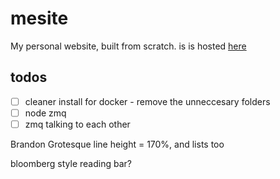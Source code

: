 # mesite
My personal website, built from scratch.
is is hosted [here](www.samcoope.com)

## todos ##
* [ ] cleaner install for docker - remove the unneccesary folders
* [ ] node zmq
* [ ] zmq talking to each other

Brandon Grotesque
line height = 170%, and lists too

bloomberg style reading bar?
